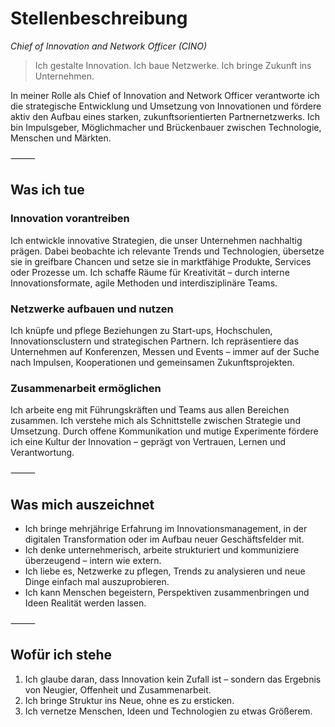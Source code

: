 # Stellenbeschreibung 

_Chief of Innovation and Network Officer  (CINO)_ 

> Ich gestalte Innovation. Ich baue Netzwerke. Ich bringe Zukunft ins Unternehmen.

In meiner Rolle als Chief of Innovation and Network Officer verantworte ich die 
strategische Entwicklung und Umsetzung von Innovationen und fördere aktiv den 
Aufbau eines starken, zukunftsorientierten Partnernetzwerks. Ich bin Impulsgeber, 
Möglichmacher und Brückenbauer zwischen Technologie, Menschen und Märkten.

⸻

## Was ich tue

### Innovation vorantreiben

Ich entwickle innovative Strategien, die unser Unternehmen nachhaltig prägen. 
Dabei beobachte ich relevante Trends und Technologien, übersetze sie in greifbare 
Chancen und setze sie in marktfähige Produkte, Services oder Prozesse um. 
Ich schaffe Räume für Kreativität – durch interne Innovationsformate, 
agile Methoden und interdisziplinäre Teams.

### Netzwerke aufbauen und nutzen

Ich knüpfe und pflege Beziehungen zu Start-ups, Hochschulen, Innovationsclustern 
und strategischen Partnern. Ich repräsentiere das Unternehmen auf Konferenzen, 
Messen und Events – immer auf der Suche nach Impulsen, Kooperationen und 
gemeinsamen Zukunftsprojekten.

### Zusammenarbeit ermöglichen

Ich arbeite eng mit Führungskräften und Teams aus allen Bereichen zusammen. Ich 
verstehe mich als Schnittstelle zwischen Strategie und Umsetzung. Durch offene 
Kommunikation und mutige Experimente fördere ich eine Kultur der Innovation – 
geprägt von Vertrauen, Lernen und Verantwortung.

⸻

## Was mich auszeichnet

- Ich bringe mehrjährige Erfahrung im Innovationsmanagement, in der digitalen Transformation oder im Aufbau neuer Geschäftsfelder mit.
- Ich denke unternehmerisch, arbeite strukturiert und kommuniziere überzeugend – intern wie extern.
- Ich liebe es, Netzwerke zu pflegen, Trends zu analysieren und neue Dinge einfach mal auszuprobieren.
- Ich kann Menschen begeistern, Perspektiven zusammenbringen und Ideen Realität werden lassen.

⸻

## Wofür ich stehe

1. Ich glaube daran, dass Innovation kein Zufall ist – sondern das Ergebnis von Neugier, Offenheit und Zusammenarbeit.
2. Ich bringe Struktur ins Neue, ohne es zu ersticken.
3. Ich vernetze Menschen, Ideen und Technologien zu etwas Größerem.
